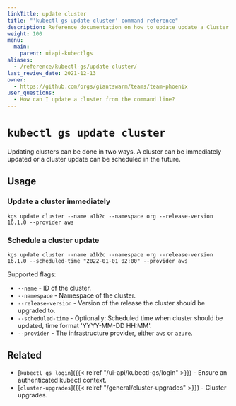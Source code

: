 ```yaml
---
linkTitle: update cluster 
title: "'kubectl gs update cluster' command reference"
description: Reference documentation on how to update update a Cluster using 'kubectl gs'.
weight: 100
menu:
  main:
    parent: uiapi-kubectlgs
aliases:
  - /reference/kubectl-gs/update-cluster/
last_review_date: 2021-12-13
owner:
  - https://github.com/orgs/giantswarm/teams/team-phoenix
user_questions:
  - How can I update a cluster from the command line?
---
```


# `kubectl gs update cluster`

Updating clusters can be done in two ways. A cluster can be immediately updated or a cluster update can be scheduled in the future.

## Usage

### Update a cluster immediately

```nohighlight
kgs update cluster --name a1b2c --namespace org --release-version 16.1.0 --provider aws
```

### Schedule a cluster update

```nohighlight
kgs update cluster --name a1b2c --namespace org --release-version 16.1.0 --scheduled-time "2022-01-01 02:00" --provider aws
```

Supported flags:

- `--name` - ID of the cluster.
- `--namespace` - Namespace of the cluster.
- `--release-version` - Version of the release the cluster should be upgraded to.
- `--scheduled-time` - Optionally: Scheduled time when cluster should be updated, time format 'YYYY-MM-DD HH:MM'.
- `--provider` - The infrastructure provider, either `aws` or `azure`.

## Related

- [`kubectl gs login`]({{< relref "/ui-api/kubectl-gs/login" >}}) - Ensure an authenticated kubectl context.
- [`cluster-upgrades`]({{< relref "/general/cluster-upgrades" >}}) - Cluster upgrades.
